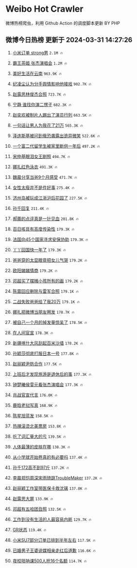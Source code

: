 # Weibo Hot Crawler 



微博热榜爬虫，利用 Github Action 的调度脚本更新 BY PHP 


## 微博今日热榜 更新于 2024-03-31 14:27:26 
1. [小米订单 strong男](https://s.weibo.com/weibo?q=%E5%B0%8F%E7%B1%B3%E8%AE%A2%E5%8D%95%20strong%E7%94%B7&t=31&band_rank=1&Refer=top) `2.1M 🔥` 

1. [霸王茶姬 张杰演唱会](https://s.weibo.com/weibo?q=%E9%9C%B8%E7%8E%8B%E8%8C%B6%E5%A7%AC%20%E5%BC%A0%E6%9D%B0%E6%BC%94%E5%94%B1%E4%BC%9A&t=31&band_rank=2&Refer=top) `1.2M 🔥` 

1. [美好生活在云南](https://s.weibo.com/weibo?q=%23%E7%BE%8E%E5%A5%BD%E7%94%9F%E6%B4%BB%E5%9C%A8%E4%BA%91%E5%8D%97%23&t=31&band_rank=3&Refer=top) `963.9K 🔥` 

1. [纪凌尘认为分手舆情影响他接戏](https://s.weibo.com/weibo?q=%23%E7%BA%AA%E5%87%8C%E5%B0%98%E8%AE%A4%E4%B8%BA%E5%88%86%E6%89%8B%E8%88%86%E6%83%85%E5%BD%B1%E5%93%8D%E4%BB%96%E6%8E%A5%E6%88%8F%23&t=31&band_rank=4&Refer=top) `902.7K 🔥` 

1. [赵露思林俊杰合照](https://s.weibo.com/weibo?q=%23%E8%B5%B5%E9%9C%B2%E6%80%9D%E6%9E%97%E4%BF%8A%E6%9D%B0%E5%90%88%E7%85%A7%23&t=31&band_rank=5&Refer=top) `723.7K 🔥` 

1. [宁静 谁找你演二愣子](https://s.weibo.com/weibo?q=%E5%AE%81%E9%9D%99%20%E8%B0%81%E6%89%BE%E4%BD%A0%E6%BC%94%E4%BA%8C%E6%84%A3%E5%AD%90&t=31&band_rank=6&Refer=top) `682.3K 🔥` 

1. [赵奕欢被制片人踢出了演员行列](https://s.weibo.com/weibo?q=%23%E8%B5%B5%E5%A5%95%E6%AC%A2%E8%A2%AB%E5%88%B6%E7%89%87%E4%BA%BA%E8%B8%A2%E5%87%BA%E4%BA%86%E6%BC%94%E5%91%98%E8%A1%8C%E5%88%97%23&t=31&band_rank=7&Refer=top) `663.5K 🔥` 

1. [一句话让男人为我花了21万](https://s.weibo.com/weibo?q=%23%E4%B8%80%E5%8F%A5%E8%AF%9D%E8%AE%A9%E7%94%B7%E4%BA%BA%E4%B8%BA%E6%88%91%E8%8A%B1%E4%BA%8621%E4%B8%87%23&t=31&band_rank=8&Refer=top) `565.3K 🔥` 

1. [泽连斯基被问到俄恐袭露出诡异微笑](https://s.weibo.com/weibo?q=%23%E6%B3%BD%E8%BF%9E%E6%96%AF%E5%9F%BA%E8%A2%AB%E9%97%AE%E5%88%B0%E4%BF%84%E6%81%90%E8%A2%AD%E9%9C%B2%E5%87%BA%E8%AF%A1%E5%BC%82%E5%BE%AE%E7%AC%91%23&t=31&band_rank=9&Refer=top) `522.6K 🔥` 

1. [一个富二代留学生被家里断供一年后](https://s.weibo.com/weibo?q=%23%E4%B8%80%E4%B8%AA%E5%AF%8C%E4%BA%8C%E4%BB%A3%E7%95%99%E5%AD%A6%E7%94%9F%E8%A2%AB%E5%AE%B6%E9%87%8C%E6%96%AD%E4%BE%9B%E4%B8%80%E5%B9%B4%E5%90%8E%23&t=31&band_rank=10&Refer=top) `497.2K 🔥` 

1. [宋仲基眼泪女王剧照](https://s.weibo.com/weibo?q=%23%E5%AE%8B%E4%BB%B2%E5%9F%BA%E7%9C%BC%E6%B3%AA%E5%A5%B3%E7%8E%8B%E5%89%A7%E7%85%A7%23&t=31&band_rank=11&Refer=top) `494.7K 🔥` 

1. [娜扎红色泳衣](https://s.weibo.com/weibo?q=%23%E5%A8%9C%E6%89%8E%E7%BA%A2%E8%89%B2%E6%B3%B3%E8%A1%A3%23&t=31&band_rank=12&Refer=top) `491.3K 🔥` 

1. [魏晨分享当爸9个月感受](https://s.weibo.com/weibo?q=%23%E9%AD%8F%E6%99%A8%E5%88%86%E4%BA%AB%E5%BD%93%E7%88%B89%E4%B8%AA%E6%9C%88%E6%84%9F%E5%8F%97%23&t=31&band_rank=13&Refer=top) `471.7K 🔥` 

1. [女性太瘦并不是件好事](https://s.weibo.com/weibo?q=%23%E5%A5%B3%E6%80%A7%E5%A4%AA%E7%98%A6%E5%B9%B6%E4%B8%8D%E6%98%AF%E4%BB%B6%E5%A5%BD%E4%BA%8B%23&t=31&band_rank=14&Refer=top) `275.4K 🔥` 

1. [济州岛被玩成江浙沪后花园了](https://s.weibo.com/weibo?q=%23%E6%B5%8E%E5%B7%9E%E5%B2%9B%E8%A2%AB%E7%8E%A9%E6%88%90%E6%B1%9F%E6%B5%99%E6%B2%AA%E5%90%8E%E8%8A%B1%E5%9B%AD%E4%BA%86%23&t=31&band_rank=15&Refer=top) `227.5K 🔥` 

1. [孙千回复](https://s.weibo.com/weibo?q=%23%E5%AD%99%E5%8D%83%E5%9B%9E%E5%A4%8D%23&t=31&band_rank=16&Refer=top) `211.4K 🔥` 

1. [郝蕾的点评真是一针见血](https://s.weibo.com/weibo?q=%23%E9%83%9D%E8%95%BE%E7%9A%84%E7%82%B9%E8%AF%84%E7%9C%9F%E6%98%AF%E4%B8%80%E9%92%88%E8%A7%81%E8%A1%80%23&t=31&band_rank=17&Refer=top) `201.8K 🔥` 

1. [百日咳具有高度传染性](https://s.weibo.com/weibo?q=%23%E7%99%BE%E6%97%A5%E5%92%B3%E5%85%B7%E6%9C%89%E9%AB%98%E5%BA%A6%E4%BC%A0%E6%9F%93%E6%80%A7%23&t=31&band_rank=18&Refer=top) `179.3K 🔥` 

1. [法国向45个国家寻求安保协助](https://s.weibo.com/weibo?q=%23%E6%B3%95%E5%9B%BD%E5%90%9145%E4%B8%AA%E5%9B%BD%E5%AE%B6%E5%AF%BB%E6%B1%82%E5%AE%89%E4%BF%9D%E5%8D%8F%E5%8A%A9%23&t=31&band_rank=19&Refer=top) `179.3K 🔥` 

1. [丫丫回国快一年了](https://s.weibo.com/weibo?q=%23%E4%B8%AB%E4%B8%AB%E5%9B%9E%E5%9B%BD%E5%BF%AB%E4%B8%80%E5%B9%B4%E4%BA%86%23&t=31&band_rank=20&Refer=top) `179.3K 🔥` 

1. [爸爸穿的太显眼竟把女儿气哭](https://s.weibo.com/weibo?q=%23%E7%88%B8%E7%88%B8%E7%A9%BF%E7%9A%84%E5%A4%AA%E6%98%BE%E7%9C%BC%E7%AB%9F%E6%8A%8A%E5%A5%B3%E5%84%BF%E6%B0%94%E5%93%AD%23&t=31&band_rank=21&Refer=top) `179.2K 🔥` 

1. [欧阳娣娣情商](https://s.weibo.com/weibo?q=%23%E6%AC%A7%E9%98%B3%E5%A8%A3%E5%A8%A3%E6%83%85%E5%95%86%23&t=31&band_rank=22&Refer=top) `179.2K 🔥` 

1. [邓超买了摆摊小孩所有的画](https://s.weibo.com/weibo?q=%23%E9%82%93%E8%B6%85%E4%B9%B0%E4%BA%86%E6%91%86%E6%91%8A%E5%B0%8F%E5%AD%A9%E6%89%80%E6%9C%89%E7%9A%84%E7%94%BB%23&t=31&band_rank=23&Refer=top) `179.2K 🔥` 

1. [陈震回应删除与雷军合照](https://s.weibo.com/weibo?q=%23%E9%99%88%E9%9C%87%E5%9B%9E%E5%BA%94%E5%88%A0%E9%99%A4%E4%B8%8E%E9%9B%B7%E5%86%9B%E5%90%88%E7%85%A7%23&t=31&band_rank=24&Refer=top) `179.1K 🔥` 

1. [二战失败爸爸给了我20万](https://s.weibo.com/weibo?q=%23%E4%BA%8C%E6%88%98%E5%A4%B1%E8%B4%A5%E7%88%B8%E7%88%B8%E7%BB%99%E4%BA%86%E6%88%9120%E4%B8%87%23&t=31&band_rank=25&Refer=top) `179.1K 🔥` 

1. [娜扎把微博当朋友圈发](https://s.weibo.com/weibo?q=%23%E5%A8%9C%E6%89%8E%E6%8A%8A%E5%BE%AE%E5%8D%9A%E5%BD%93%E6%9C%8B%E5%8F%8B%E5%9C%88%E5%8F%91%23&t=31&band_rank=26&Refer=top) `178.7K 🔥` 

1. [被自己一个月的掉发量惊呆了](https://s.weibo.com/weibo?q=%23%E8%A2%AB%E8%87%AA%E5%B7%B1%E4%B8%80%E4%B8%AA%E6%9C%88%E7%9A%84%E6%8E%89%E5%8F%91%E9%87%8F%E6%83%8A%E5%91%86%E4%BA%86%23&t=31&band_rank=27&Refer=top) `178.5K 🔥` 

1. [在人间官宣](https://s.weibo.com/weibo?q=%23%E5%9C%A8%E4%BA%BA%E9%97%B4%E5%AE%98%E5%AE%A3%23&t=31&band_rank=28&Refer=top) `178.3K 🔥` 

1. [新疆喀什大风刮起百米沙墙](https://s.weibo.com/weibo?q=%23%E6%96%B0%E7%96%86%E5%96%80%E4%BB%80%E5%A4%A7%E9%A3%8E%E5%88%AE%E8%B5%B7%E7%99%BE%E7%B1%B3%E6%B2%99%E5%A2%99%23&t=31&band_rank=29&Refer=top) `178.2K 🔥` 

1. [孙颖莎彻底打服日本一号](https://s.weibo.com/weibo?q=%23%E5%AD%99%E9%A2%96%E8%8E%8E%E5%BD%BB%E5%BA%95%E6%89%93%E6%9C%8D%E6%97%A5%E6%9C%AC%E4%B8%80%E5%8F%B7%23&t=31&band_rank=30&Refer=top) `177.8K 🔥` 

1. [赵丽颖尹昉合作](https://s.weibo.com/weibo?q=%23%E8%B5%B5%E4%B8%BD%E9%A2%96%E5%B0%B9%E6%98%89%E5%90%88%E4%BD%9C%23&t=31&band_rank=31&Refer=top) `177.5K 🔥` 

1. [上班后才发现旅游是退休后的事](https://s.weibo.com/weibo?q=%23%E4%B8%8A%E7%8F%AD%E5%90%8E%E6%89%8D%E5%8F%91%E7%8E%B0%E6%97%85%E6%B8%B8%E6%98%AF%E9%80%80%E4%BC%91%E5%90%8E%E7%9A%84%E4%BA%8B%23&t=31&band_rank=32&Refer=top) `177.3K 🔥` 

1. [钟楚曦侯雯元看张杰演唱会](https://s.weibo.com/weibo?q=%23%E9%92%9F%E6%A5%9A%E6%9B%A6%E4%BE%AF%E9%9B%AF%E5%85%83%E7%9C%8B%E5%BC%A0%E6%9D%B0%E6%BC%94%E5%94%B1%E4%BC%9A%23&t=31&band_rank=33&Refer=top) `177.3K 🔥` 

1. [肖战官宣代言](https://s.weibo.com/weibo?q=%E8%82%96%E6%88%98%E5%AE%98%E5%AE%A3%E4%BB%A3%E8%A8%80&t=31&band_rank=34&Refer=top) `176.0K 🔥` 

1. [鹿晗老挝写真](https://s.weibo.com/weibo?q=%23%E9%B9%BF%E6%99%97%E8%80%81%E6%8C%9D%E5%86%99%E7%9C%9F%23&t=31&band_rank=35&Refer=top) `168.9K 🔥` 

1. [陈星旭蓝发](https://s.weibo.com/weibo?q=%23%E9%99%88%E6%98%9F%E6%97%AD%E8%93%9D%E5%8F%91%23&t=31&band_rank=36&Refer=top) `158.5K 🔥` 

1. [热辣滚烫北美票房](https://s.weibo.com/weibo?q=%E7%83%AD%E8%BE%A3%E6%BB%9A%E7%83%AB%E5%8C%97%E7%BE%8E%E7%A5%A8%E6%88%BF&t=31&band_rank=37&Refer=top) `153.8K 🔥` 

1. [吃了词汇量大的亏](https://s.weibo.com/weibo?q=%23%E5%90%83%E4%BA%86%E8%AF%8D%E6%B1%87%E9%87%8F%E5%A4%A7%E7%9A%84%E4%BA%8F%23&t=31&band_rank=38&Refer=top) `139.5K 🔥` 

1. [人体最薄的皮肤在哪](https://s.weibo.com/weibo?q=%23%E4%BA%BA%E4%BD%93%E6%9C%80%E8%96%84%E7%9A%84%E7%9A%AE%E8%82%A4%E5%9C%A8%E5%93%AA%23&t=31&band_rank=39&Refer=top) `138.3K 🔥` 

1. [从小学就开始卷真的有必要吗](https://s.weibo.com/weibo?q=%23%E4%BB%8E%E5%B0%8F%E5%AD%A6%E5%B0%B1%E5%BC%80%E5%A7%8B%E5%8D%B7%E7%9C%9F%E7%9A%84%E6%9C%89%E5%BF%85%E8%A6%81%E5%90%97%23&t=31&band_rank=40&Refer=top) `137.4K 🔥` 

1. [孙千172高不到97斤](https://s.weibo.com/weibo?q=%23%E5%AD%99%E5%8D%83172%E9%AB%98%E4%B8%8D%E5%88%B097%E6%96%A4%23&t=31&band_rank=41&Refer=top) `137.2K 🔥` 

1. [李晨郑恺周深宋雨琦跳TroubleMaker](https://s.weibo.com/weibo?q=%23%E6%9D%8E%E6%99%A8%E9%83%91%E6%81%BA%E5%91%A8%E6%B7%B1%E5%AE%8B%E9%9B%A8%E7%90%A6%E8%B7%B3TroubleMaker%23&t=31&band_rank=42&Refer=top) `137.2K 🔥` 

1. [赵丽颖工作室带医保卡救沈璃](https://s.weibo.com/weibo?q=%23%E8%B5%B5%E4%B8%BD%E9%A2%96%E5%B7%A5%E4%BD%9C%E5%AE%A4%E5%B8%A6%E5%8C%BB%E4%BF%9D%E5%8D%A1%E6%95%91%E6%B2%88%E7%92%83%23&t=31&band_rank=43&Refer=top) `137.0K 🔥` 

1. [赵露思大屏](https://s.weibo.com/weibo?q=%E8%B5%B5%E9%9C%B2%E6%80%9D%E5%A4%A7%E5%B1%8F&t=31&band_rank=44&Refer=top) `133.9K 🔥` 

1. [邓超有五哈团丑照](https://s.weibo.com/weibo?q=%23%E9%82%93%E8%B6%85%E6%9C%89%E4%BA%94%E5%93%88%E5%9B%A2%E4%B8%91%E7%85%A7%23&t=31&band_rank=45&Refer=top) `132.5K 🔥` 

1. [工作到没有生活的人最容易内耗](https://s.weibo.com/weibo?q=%23%E5%B7%A5%E4%BD%9C%E5%88%B0%E6%B2%A1%E6%9C%89%E7%94%9F%E6%B4%BB%E7%9A%84%E4%BA%BA%E6%9C%80%E5%AE%B9%E6%98%93%E5%86%85%E8%80%97%23&t=31&band_rank=46&Refer=top) `129.7K 🔥` 

1. [GR状态](https://s.weibo.com/weibo?q=GR%E7%8A%B6%E6%80%81&t=31&band_rank=47&Refer=top) `119.4K 🔥` 

1. [小米SU7部分订单已排到半年左右](https://s.weibo.com/weibo?q=%23%E5%B0%8F%E7%B1%B3SU7%E9%83%A8%E5%88%86%E8%AE%A2%E5%8D%95%E5%B7%B2%E6%8E%92%E5%88%B0%E5%8D%8A%E5%B9%B4%E5%B7%A6%E5%8F%B3%23&t=31&band_rank=48&Refer=top) `117.5K 🔥` 

1. [已婚男子王婆说媒相亲走红后道歉](https://s.weibo.com/weibo?q=%23%E5%B7%B2%E5%A9%9A%E7%94%B7%E5%AD%90%E7%8E%8B%E5%A9%86%E8%AF%B4%E5%AA%92%E7%9B%B8%E4%BA%B2%E8%B5%B0%E7%BA%A2%E5%90%8E%E9%81%93%E6%AD%89%23&t=31&band_rank=49&Refer=top) `116.6K 🔥` 

1. [夜校唢呐课500人抢16个名额](https://s.weibo.com/weibo?q=%23%E5%A4%9C%E6%A0%A1%E5%94%A2%E5%91%90%E8%AF%BE500%E4%BA%BA%E6%8A%A216%E4%B8%AA%E5%90%8D%E9%A2%9D%23&t=31&band_rank=50&Refer=top) `114.7K 🔥` 

